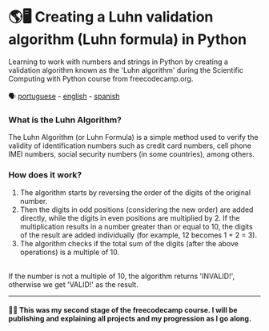 # 🌎🖥 Creating a Luhn validation algorithm (Luhn formula) in Python

Learning to work with numbers and strings in Python by creating a validation algorithm known as the 'Luhn algorithm' during the Scientific Computing with Python course from freecodecamp.org.
<br>
<br>
🗣️ [portuguese](https://github.com/matheuusventura/numbers-and-strings-freecodecamp?tab=readme-ov-file) - [english](https://web.whatsapp.com/) - [spanish](https://web.whatsapp.com/)
<h3>What is the Luhn Algorithm?</h3>
The Luhn Algorithm (or Luhn Formula) is a simple method used to verify the validity of identification numbers such as credit card numbers, cell phone IMEI numbers, social security numbers (in some countries), among others.
<br>
<h3>How does it work?</h3>
<ol>
  <li>The algorithm starts by reversing the order of the digits of the original number.<br></li>
  <li>Then the digits in odd positions (considering the new order) are added directly, while the digits in even positions are multiplied by 2. If the multiplication results in a number greater than or equal to 10, the digits of the result are added individually (for example, 12 becomes 1 + 2 = 3).<br></li>
  <li>The algorithm checks if the total sum of the digits (after the above operations) is a multiple of 10.</li>
</ol>
<br>
If the number is not a multiple of 10, the algorithm returns 'INVALID!', otherwise we get 'VALID!' as the result.
<hr>
<h4>👋😆 This was my second stage of the freecodecamp course. I will be publishing and explaining all projects and my progression as I go along.</h4>
